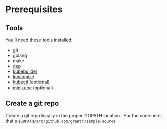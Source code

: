 # Prerequisites

## Tools

You'll need these tools installed:

* git
* golang
* make
* [dep](https://github.com/golang/dep)
* [kubebuilder](https://github.com/kubernetes-sigs/kubebuilder)
* [kustomize](https://github.com/kubernetes-sigs/kustomize)
* [kubectl](https://kubernetes.io/docs/tasks/tools/install-kubectl/) (optional)
* [minikube](https://github.com/kubernetes/minikube) (optional)

## Create a git repo

Create a git repo locally in the proper GOPATH location . For the code here, that's `$GOPATH/src/github.com/grantr/sample-source`
